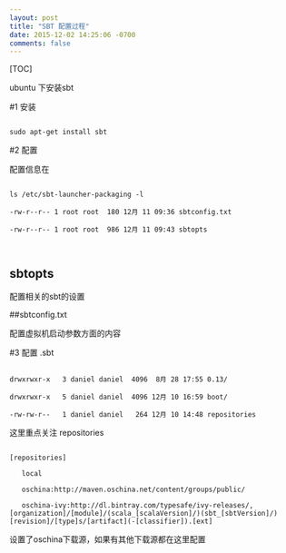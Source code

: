 ```yaml
---
layout: post
title: "SBT 配置过程"
date: 2015-12-02 14:25:06 -0700
comments: false
---
```



[TOC]

ubuntu 下安装sbt



#1 安装



```

sudo apt-get install sbt

```

#2 配置

配置信息在

```

ls /etc/sbt-launcher-packaging -l

-rw-r--r-- 1 root root  180 12月 11 09:36 sbtconfig.txt

-rw-r--r-- 1 root root  986 12月 11 09:43 sbtopts



```



## sbtopts

配置相关的sbt的设置

##sbtconfig.txt

配置虚拟机启动参数方面的内容

#3 配置 .sbt 

```

drwxrwxr-x   3 daniel daniel  4096  8月 28 17:55 0.13/

drwxrwxr-x   5 daniel daniel  4096 12月 10 16:59 boot/

-rw-rw-r--   1 daniel daniel   264 12月 10 14:48 repositories

```

这里重点关注 repositories

```

[repositories]

   local

   oschina:http://maven.oschina.net/content/groups/public/

   oschina-ivy:http://dl.bintray.com/typesafe/ivy-releases/, [organization]/[module]/(scala_[scalaVersion]/)(sbt_[sbtVersion]/)[revision]/[type]s/[artifact](-[classifier]).[ext]

```

设置了oschina下载源，如果有其他下载源都在这里配置
 














